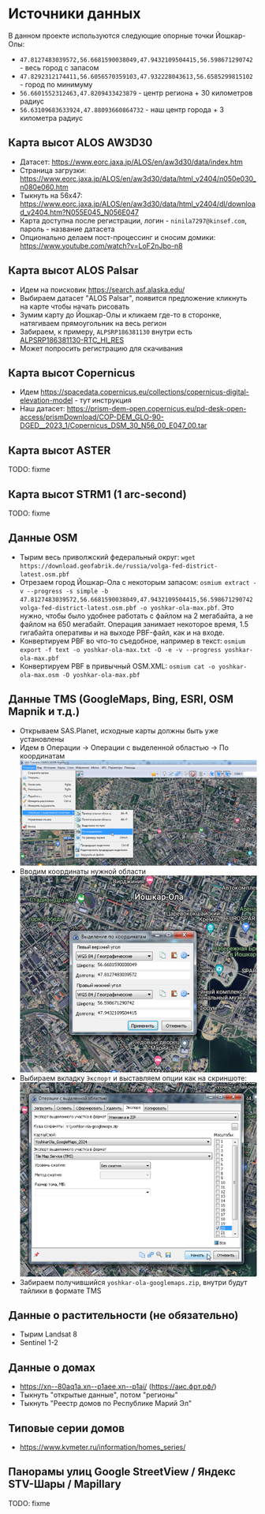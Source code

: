 # Источники данных

В данном проекте используются следующие опорные точки Йошкар-Олы:
* `47.8127483039572,56.6681590038049,47.9432109504415,56.598671290742` - весь город с запасом
* `47.8292312174411,56.6056570359103,47.932228043613,56.6585299815102` - город по минимуму
* `56.6601552312463,47.8209433423879` - центр региона + 30 километров радиус
* `56.63109683633924,47.88093660864732` - наш центр города + 3 километра радиус

## Карта высот ALOS AW3D30
* Датасет: https://www.eorc.jaxa.jp/ALOS/en/aw3d30/data/index.htm
* Страница загрузки: https://www.eorc.jaxa.jp/ALOS/en/aw3d30/data/html_v2404/n050e030_n080e060.htm
* Тыкнуть на 56х47: https://www.eorc.jaxa.jp/ALOS/en/aw3d30/data/html_v2404/dl/download_v2404.htm?N055E045_N056E047
* Карта доступна после регистрации, логин - `ninila7297@kinsef.com`, пароль - название датасета
* Опционально делаем пост-процессинг и сносим домики: https://www.youtube.com/watch?v=LoF2nJbo-n8

## Карта высот ALOS Palsar

* Идем на поисковик https://search.asf.alaska.edu/
* Выбираем датасет "ALOS Palsar", появится предложение кликнуть на карте чтобы начать рисовать
* Зумим карту до Йошкар-Олы и кликаем где-то в сторонке, натягиваем прямоугольник на весь регион
* Забираем, к примеру, `ALPSRP186381130` внутри есть [ALPSRP186381130-RTC_HI_RES](https://datapool.asf.alaska.edu/RTC_HI_RES/A3/AP_18638_FBD_F1130_RT1.zip)
* Может попросить регистрацию для скачивания

## Карта высот Copernicus

* Идем https://spacedata.copernicus.eu/collections/copernicus-digital-elevation-model - тут инструкция
* Наш датасет: https://prism-dem-open.copernicus.eu/pd-desk-open-access/prismDownload/COP-DEM_GLO-90-DGED__2023_1/Copernicus_DSM_30_N56_00_E047_00.tar

## Карта высот ASTER

TODO: fixme

## Карта высот STRM1 (1 arc-second)

TODO: fixme

## Данные OSM

* Тырим весь приволжский федеральный округ: `wget https://download.geofabrik.de/russia/volga-fed-district-latest.osm.pbf`
* Отрезаем город Йошкар-Ола с некоторым запасом: `osmium extract -v --progress -s simple -b 47.8127483039572,56.6681590038049,47.9432109504415,56.598671290742 volga-fed-district-latest.osm.pbf -o yoshkar-ola-max.pbf`. Это нужно, чтобы было удобнее работать с файлом на 2 мегабайта, а не файлом на 650 мегабайт. Операция занимает некоторое время, 1.5 гигабайта оперативы и на выходе PBF-файл, как и на входе.
* Конвертируем PBF во что-то съедобное, например в текст: `osmium export -f text -o yoshkar-ola-max.txt -O -e -v --progress yoshkar-ola-max.pbf`
* Конвертируем PBF в привычный OSM.XML: `osmium cat -o yoshkar-ola-max.osm -O yoshkar-ola-max.pbf`

## Данные TMS (GoogleMaps, Bing, ESRI, OSM Mapnik и т.д.)

* Открываем SAS.Planet, исходные карты должны быть уже установлены
* Идем в Операции -> Операции с выделенной областью -> По координатам ![Скриншот](./import-sasplanet-1-dialog.png)
* Вводим координаты нужной области ![Скриншот](./import-sasplanet-2-coords.png)
* Выбираем вкладку `Экспорт` и выставляем опции как на скриншоте: ![Скриншот](./import-sasplanet-3-levels.png)
* Забираем получившийся `yoshkar-ola-googlemaps.zip`, внутри будут тайлики в формате TMS

## Данные о растительности (не обязательно)

* Тырим Landsat 8
* Sentinel 1-2

## Данные о домах

* https://xn--80aq1a.xn--p1aee.xn--p1ai/ (https://аис.фрт.рф/)
* Тыкнуть "открытые данные", потом "регионы"
* Тыкнуть "Реестр домов по Республике Марий Эл"

## Типовые серии домов

* https://www.kvmeter.ru/information/homes_series/

## Панорамы улиц Google StreetView / Яндекс STV-Шары / Mapillary

TODO: fixme
